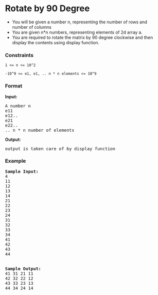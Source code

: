 <h1>Rotate by 90 Degree</h1>

<div>
  <ul>
    <li>You will be given a number n, representing the number of rows and number of columns</li>
<li> You are given n*n numbers, representing elements of 2d array a.</li>
<li>You are required to rotate the matrix by 90 degree clockwise and then display the contents using display function.</li>
  </ul>
</div>

<h3>Constraints</h3>
<code>1 <= n <= 10^2 </code>

<code>-10^9 <= e1, e1, .. n * n elements <= 10^9</code>

<h3>Format</h3>
<strong>Input:</strong>
<pre>
A number n
e11
e12..
e21
e22..
.. n * n number of elements
</pre>

<strong>Output:</strong>
<pre>
output is taken care of by display function
</pre>

<h3>Example</h3>
<pre>
<strong>Sample Input:</strong>
4
11
12
13
14
21
22
23
24
31
32
33
34
41
42
43
44
<br>
<strong>Sample Output:</strong>
41 31 21 11
42 32 22 12
43 33 23 13
44 34 24 14
</pre>
